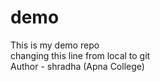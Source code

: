 # demo
This is my demo repo <br>
changing this line from local to git
<br>
Author - shradha (Apna College)
